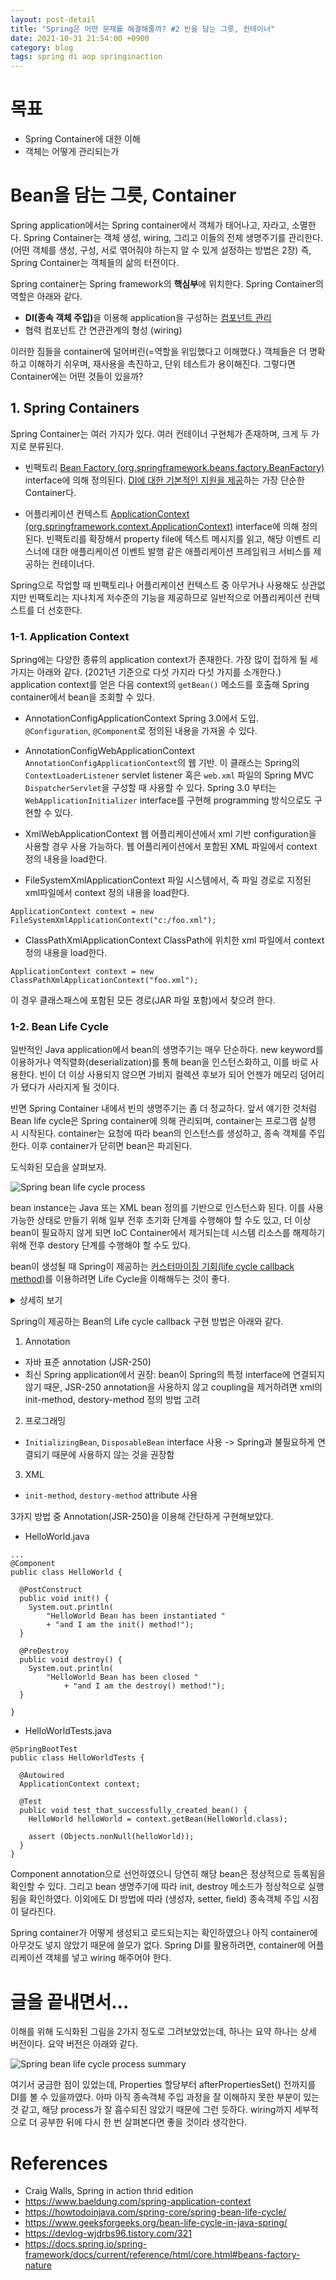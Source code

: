 ```yaml
---
layout: post-detail
title: "Spring은 어떤 문제를 해결해줄까? #2 빈을 담는 그릇, 컨테이너"
date: 2021-10-31 21:54:00 +0900
category: blog
tags: spring di aop springinaction
---
```



# 목표
* Spring Container에 대한 이해 
* 객체는 어떻게 관리되는가

# Bean을 담는 그릇, Container
Spring application에서는 Spring container에서 객체가 태어나고, 자라고, 소멸한다. Spring Container는 객체 생성, wiring, 그리고 이들의 전체 생명주기를 관리한다. (어떤 객체를 생성, 구성, 서로 엮어줘야 하는지 알 수 있게 설정하는 방법은 2장) 즉, Spring Container는 객체들의 삶의 터전이다.

Spring container는 Spring framework의 <b>핵심부</b>에 위치한다. Spring Container의 역할은 아래와 같다. 
* <b>DI(종속 객체 주입)</b>을 이용해 application을 구성하는 <u>컴포넌트 관리</u>
* 협력 컴포넌트 간 연관관계의 형성 (wiring)

이러한 짐들을 container에 덜어버린(=역할을 위임했다고 이해했다.) 객체들은 더 명확하고 이해하기 쉬우며, 재사용을 촉진하고, 단위 테스트가 용이해진다. 
그렇다면 Container에는 어떤 것들이 있을까? 

## 1. Spring Containers
Spring Container는 여러 가지가 있다. 여러 컨테이너 구현체가 존재하며, 크게 두 가지로 분류된다. 

 * 빈팩토리
[Bean Factory (org.springframework.beans.factory.BeanFactory)](https://docs.spring.io/spring-framework/docs/current/javadoc-api/org/springframework/beans/factory/BeanFactory.html) interface에 의해 정의된다. 
<u>DI에 대한 기본적인 지원을 제공</u>하는 가장 단순한 Container다. 

*  어플리케이션 컨텍스트
[ApplicationContext (org.springframework.context.ApplicationContext)](https://docs.spring.io/spring-framework/docs/current/javadoc-api/org/springframework/context/ApplicationContext.html) interface에 의해 정의된다.
빈팩토리를 확장해서 property file에 텍스트 메시지를 읽고, 해당 이벤트 리스너에 대한 애플리케이션 이벤트 발행 같은 애플리케이션 프레임워크 서비스를 제공하는 컨테이너다.

Spring으로 작업할 때 빈팩토리나 어플리케이션 컨텍스트 중 아무거나 사용해도 상관없지만 빈팩토리는 지나치게 저수준의 기능을 제공하므로 일반적으로 어플리케이션 컨텍스트를 더 선호한다. 


### 1-1. Application Context
Spring에는 다양한 종류의 application context가 존재한다. 가장 많이 접하게 될 세 가지는 아래와 같다. (2021년 기준으로 다섯 가지라 다섯 가지를 소개한다.)
application context를 얻은 다음 context의 `getBean()` 메소드를 호출해 Spring container에서 bean을 조회할 수 있다.

* AnnotationConfigApplicationContext
Spring 3.0에서 도입. `@Configuration`, `@Component`로 정의된 내용을 가져올 수 있다. 

* AnnotationConfigWebApplicationContext
`AnnotationConfigApplicationContext`의 웹 기반.  이 클래스는 Spring의 `ContextLoaderListener` servlet listener 혹은 `web.xml` 파일의 Spring MVC `DispatcherServlet`을 구성할 때 사용할 수 있다.
Spring 3.0 부터는 `WebApplicationInitializer` interface를 구현해 programming 방식으로도 구현할 수 있다. 

* XmlWebApplicationContext
웹 어플리케이션에서 xml 기반 configuration을 사용할 경우 사용 가능하다. 웹 어플리케이션에서 포함된 XML 파일에서 context 정의 내용을 load한다. 

* FileSystemXmlApplicationContext
파일 시스템에서, 즉 파일 경로로 지정된 xml파일에서 context 정의 내용을 load한다.

```
ApplicationContext context = new FileSystemXmlApplicationContext("c:/foo.xml");
```

* ClassPathXmlApplicationContext
ClassPath에 위치한 xml 파일에서 context 정의 내용을 load한다.

```
ApplicationContext context = new ClassPathXmlApplicationContext("foo.xml");
```

이 경우 클래스패스에 포함된 모든 경로(JAR 파일 포함)에서 찾으려 한다. 
 
 
 ### 1-2. Bean Life Cycle
일반적인 Java application에서 bean의 생명주기는 매우 단순하다. new keyword를 이용하거나 역직렬화(deserialization)를 통해 bean을 인스턴스화하고, 이를 바로 사용한다.
빈이 더 이상 사용되지 않으면 가비지 컬렉션 후보가 되어 언젠가 메모리 덩어리가 됐다가 사라지게 될 것이다. 

반면 Spring Container 내에서 빈의 생명주기는 좀 더 정교하다. 
앞서 얘기한 것처럼 Bean life cycle은 Spring container에 의해 관리되며, container는 프로그램 실행 시 시작된다. container는 요청에 따라 bean의 인스턴스를 생성하고, 종속 객체를 주입한다. 이후 container가 닫히면 bean은 파괴된다. 

도식화된 모습을 살펴보자. 

![Spring bean life cycle process](https://user-images.githubusercontent.com/62458327/139584602-3ef84eea-89ef-476f-ad3b-81456517bf79.png)


bean instance는 Java 또는 XML bean 정의를 기반으로 인스턴스화 된다. 이를 사용 가능한 상태로 만들기 위해 일부 전후 초기화 단계를 수행해야 할 수도 있고, 더 이상 bean이 필요하지 않게 되면 IoC Container에서 제거되는데 시스템 리소스를 해제하기 위해 전후 destory 단계를 수행해야 할 수도 있다.

bean이 생성될 때 Spring이 제공하는 <u>커스터마이징 기회(life cycle callback method)</u>를 이용하려면 Life Cycle을 이해해두는 것이 좋다. 

<details>
<summary>상세히 보기</summary>
<div>
<pre>
1. Spring이 bean을 인스턴스화 한다. 
2. Spring이 값, bean reference를 bean의 property에 주입한다. 
3. 빈이 `BeanNameAware`를 구현하면, Spring이 Bean의 ID를 `setBeanName()` 메소드에 넘긴다. 
4. 빈이 `BeanFactoryAware`를 구현하면, `setBeanFactory()` 메소드를 호출하여 빈팩토리 자체를 넘긴다.
5. 빈이 `ApplicationContextAware`를 구현하면, Spring이 `setApplicationContext()` 메소드를 호출하고, 둘러싼(enclosing) 어플리케이션 컨텍스트에 대한 참조를 넘긴다. 
6. 빈이 BeanPostProcessor 인터페이스를 구현하면, Spring은 postProcessBeforeInitialization() 메소드를 호출한다.
7. 빈이 InitializingBean 인터페이스를 구현하면, 스프링은 afterPropertiesSet() 메소드를 호출한다. custom init method가 존재한다면 해당 메소드가 호출된다.
8. 빈이 BeanPostProcessor를 구현하면, 스프링은 postProcessAfterInitialization() 메소드를 호출한다.
9. 이 상태가 되면 빈은 어플리케이션에서 사용할 준비가 된 것이며, 어플리케이션 컨텍스트가 소멸될 때까지 어플리케이션 컨텍스트에 남아 있다. 
10. 빈이 `DisposableBean` 인터페이스를 구현하면, Spring은 `destroy()` 메소드를 호출한다. custom destroy method가 존재한다면 해당 메소드가 호출된다. 
</pre>
</div>
</details>

Spring이 제공하는 Bean의 Life cycle callback 구현 방법은 아래와 같다. 
1. Annotation 
* 자바 표준 annotation (JSR-250)
* 최신 Spring application에서 권장: bean이 Spring의 특정 interface에 연결되지 않기 때문, JSR-250 annotation을 사용하지 않고 coupling을 제거하려면 xml의 init-method, destory-method 정의 방법 고려 

2. 프로그래밍 
* `InitializingBean`, `DisposableBean` interface 사용 -> Spring과 불필요하게 연결되기 때문에 사용하지 않는 것을 권장함

3. XML 
* `init-method`, `destory-method` attribute 사용

3가지 방법 중 Annotation(JSR-250)을 이용해 간단하게 구현해보았다. 

* HelloWorld.java

```
...
@Component
public class HelloWorld {

  @PostConstruct
  public void init() {
    System.out.println(
        "HelloWorld Bean has been instantiated "
        + "and I am the init() method!");
  }

  @PreDestroy
  public void destroy() {
    System.out.println(
        "HelloWorld Bean has been closed "
            + "and I am the destroy() method!");
  }
  
}
```

* HelloWorldTests.java

```
@SpringBootTest
public class HelloWorldTests {

  @Autowired
  ApplicationContext context;

  @Test
  public void test_that_successfully_created_bean() {
    HelloWorld helloWorld = context.getBean(HelloWorld.class);
    
    assert (Objects.nonNull(helloWorld));
  }
}
```


Component annotation으로 선언하였으니 당연히 해당 bean은 정상적으로 등록됨을 확인할 수 있다. 그리고 bean 생명주기에 따라 init, destroy 메소드가 정상적으로 실행됨을 확인하였다. 이외에도 DI 방법에 따라 (생성자, setter, field) 종속객체 주입 시점이 달라진다. 

Spring container가 어떻게 생성되고 로드되는지는 확인하였으나 아직 container에 아무것도 넣지 않았기 때문에 쓸모가 없다.
Spring DI를 활용하려면, container에 어플리케이션 객체를 넣고 wiring 해주어야 한다. 


# 글을 끝내면서...
이해를 위해 도식화된 그림을 2가지 정도로 그려보았었는데, 하나는 요약 하나는 상세 버전이다. 요약 버전은 아래와 같다. 

![Spring bean life cycle process summary](https://user-images.githubusercontent.com/62458327/139584621-c1acbdad-de30-4eae-bbb0-1d8fea1faeef.png)


여기서 궁금한 점이 있었는데, Properties 할당부터 afterPropertiesSet() 전까지를 DI를 볼 수 있을까였다. 아마 아직 종속객체 주입 과정을 잘 이해하지 못한 부분이 있는 것 같고, 해당 process가 잘 흡수되진 않았기 때문에 그런 듯하다. wiring까지 세부적으로 더 공부한 뒤에 다시 한 번 살펴본다면 좋을 것이라 생각한다. 


# References
* Craig Walls, Spring in action thrid edition
* https://www.baeldung.com/spring-application-context
* https://howtodoinjava.com/spring-core/spring-bean-life-cycle/
* https://www.geeksforgeeks.org/bean-life-cycle-in-java-spring/
* https://devlog-wjdrbs96.tistory.com/321
* https://docs.spring.io/spring-framework/docs/current/reference/html/core.html#beans-factory-nature
